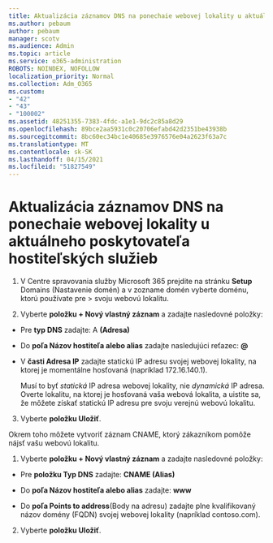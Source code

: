 ```yaml
---
title: Aktualizácia záznamov DNS na ponechaie webovej lokality u aktuálneho poskytovateľa hostiteľských služieb
ms.author: pebaum
author: pebaum
manager: scotv
ms.audience: Admin
ms.topic: article
ms.service: o365-administration
ROBOTS: NOINDEX, NOFOLLOW
localization_priority: Normal
ms.collection: Adm_O365
ms.custom:
- "42"
- "43"
- "100002"
ms.assetid: 48251355-7383-4fdc-a1e1-9dc2c85a8d29
ms.openlocfilehash: 89bce2aa5931c0c20706efabd42d2351be43938b
ms.sourcegitcommit: 8bc60ec34bc1e40685e3976576e04a2623f63a7c
ms.translationtype: MT
ms.contentlocale: sk-SK
ms.lasthandoff: 04/15/2021
ms.locfileid: "51827549"
---
```

# <a name="update-dns-records-to-keep-your-website-with-your-current-hosting-provider"></a>Aktualizácia záznamov DNS na ponechaie webovej lokality u aktuálneho poskytovateľa hostiteľských služieb

1. V Centre spravovania služby Microsoft 365 prejdite na stránku **Setup** Domains (Nastavenie domén) a v zozname domén vyberte doménu, ktorú používate pre  >  [](https://admin.microsoft.com/Adminportal#/Domains) svoju webovú lokalitu.

2. Vyberte **položku + Nový vlastný záznam** a zadajte nasledovné položky:

  - Pre **typ DNS** zadajte: A **(Adresa)**

  - Do **poľa Názov hostiteľa alebo alias** zadajte nasledujúci reťazec: **@**

  - V **časti Adresa IP** zadajte statickú IP adresu svojej webovej lokality, na ktorej je momentálne hosťovaná (napríklad 172.16.140.1).

    Musí to byť  *statická*  IP adresa webovej lokality, nie  *dynamická*  IP adresa. Overte lokalitu, na ktorej je hosťovaná vaša webová lokalita, a uistite sa, že môžete získať statickú IP adresu pre svoju verejnú webovú lokalitu.

3. Vyberte **položku Uložiť**.

Okrem toho môžete vytvoriť záznam CNAME, ktorý zákazníkom pomôže nájsť vašu webovú lokalitu.
  
1. Vyberte **položku + Nový vlastný záznam** a zadajte nasledovné položky:

  - Pre **položku Typ DNS** zadajte: **CNAME (Alias)**

  - Do **poľa Názov hostiteľa alebo alias** zadajte: **www**

  - Do **poľa Points to address**(Body na adresu) zadajte plne kvalifikovaný názov domény (FQDN) svojej webovej lokality (napríklad contoso.com).

2. Vyberte **položku Uložiť**.
